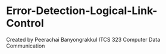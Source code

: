 # Error-Detection-Logical-Link-Control
Created by Peerachai Banyongrakkul
ITCS 323 Computer Data Communication
